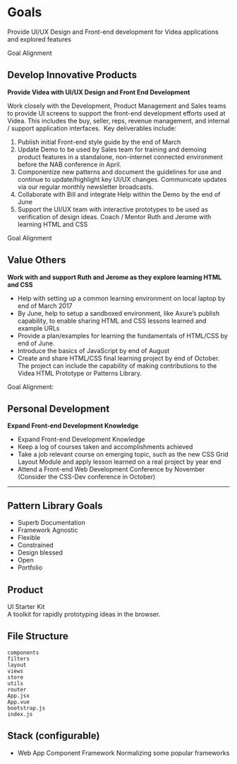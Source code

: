# Goals

Provide UI/UX Design and Front-end development for Videa applications and explored features

Goal Alignment 
## Develop Innovative Products

**Provide Videa with UI/UX Design and Front End Development**

Work closely with the Development, Product Management and Sales teams to provide UI screens to support the front-end development efforts used at Videa. This includes the buy, seller, reps, revenue management, and internal / support application interfaces.  Key deliverables include:

1. Publish initial Front-end style guide by the end of March
2.  Update Demo to be used by Sales team for training and demoing product features in a standalone, non-internet connected environment before the NAB conference in April.
3. Componentize new patterns and document the guidelines for use and continue to update/highlight key UI/UX changes. Communicate updates via our regular monthly newsletter broadcasts.
4. Collaborate with Bill and integrate Help within the Demo by the end of June
5. Support the UI/UX team with interactive prototypes to be used as verification of design ideas.
Coach / Mentor Ruth and Jerome with learning HTML and CSS


Goal Alignment 
## Value Others 

**Work with and support Ruth and Jerome as they explore learning HTML and CSS**

- Help with setting up a common learning environment on local laptop by end of March 2017
- By June, help to setup a sandboxed environment, like Axure’s publish capability, to enable sharing HTML and CSS lessons learned and example URLs 
- Provide a plan/examples for learning the fundamentals of HTML/CSS by end of June.
- Introduce the basics of JavaScript by end of August
- Create and share HTML/CSS final learning project by end of October. The project can include the capability of making contributions to the Videa HTML Prototype or Patterns Library.


Goal Alignment: 
## Personal Development

**Expand Front-end Development Knowledge**

- Expand Front-end Development Knowledge
- Keep a log of courses taken and accomplishments achieved
- Take a job relevant course on emerging topic, such as the new CSS Grid Layout Module and apply lesson learned on a real project by year end
- Attend a Front-end Web Development Conference by November (Consider the CSS-Dev conference in October)

---

## Pattern Library Goals

- Superb Documentation
- Framework Agnostic
- Flexible
- Constrained
- Design blessed
- Open
- Portfolio


## Product

UI Starter Kit  
A toolkit for rapidly prototyping ideas in the browser. 

## File Structure

```
components
filters
layout
views
store
utils
router
App.jsx
App.vue
bootstrap.js
index.js
```


Stack (configurable)
- 
- Web App Component Framework  Normalizing some popular frameworks 



